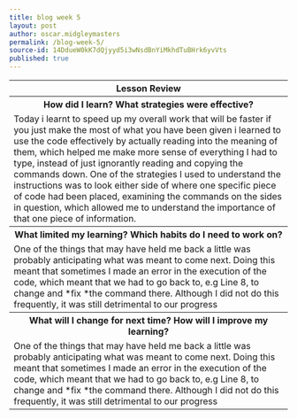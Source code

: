 ```yaml
---
title: blog week 5
layout: post
author: oscar.midgleymasters
permalink: /blog-week-5/
source-id: 14DdueW0kK7dQjyyd5i3wNsdBnYiMkhdTuBHrk6yvVts
published: true
---
```

<table>
  <tr>
    <th>Lesson Review</th>
  </tr>
  <tr>
    <th>How did I learn? What strategies were effective? </th>
  </tr>
  <tr>
    <td>Today i learnt to speed up my overall work that will be faster if you just make the most of what you have been given i learned to use the code effectively by actually reading into the meaning of them, which helped me make more sense of everything I had to type, instead of just ignorantly reading and copying the commands down. One of the strategies I used to understand the instructions was to look either side of where one specific piece of code had been placed, examining the commands on the sides in question, which allowed me to understand the importance of that one piece of information.
</td>
  </tr>
  <tr>
    <th>What limited my learning? Which habits do I need to work on? </th>
  </tr>
  <tr>
    <td>One of the things that may have held me back a little was probably anticipating what was meant to come next. Doing this meant that sometimes I made an error in the execution of the code, which meant that we had to go back to, e.g Line 8, to change and *fix *the command there. Although I did not do this frequently, it was still detrimental to our progress
 
</td>
  </tr>
  <tr>
    <th>What will I change for next time? How will I improve my learning?</th>
  </tr>
  <tr>
    <td>One of the things that may have held me back a little was probably anticipating what was meant to come next. Doing this meant that sometimes I made an error in the execution of the code, which meant that we had to go back to, e.g Line 8, to change and *fix *the command there. Although I did not do this frequently, it was still detrimental to our progress
 
</td>
  </tr>
</table>


